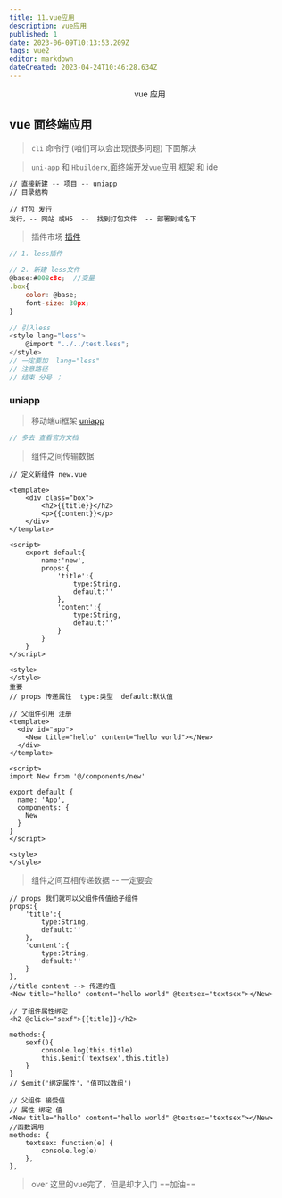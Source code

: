 ```yaml
---
title: 11.vue应用
description: vue应用
published: 1
date: 2023-06-09T10:13:53.209Z
tags: vue2
editor: markdown
dateCreated: 2023-04-24T10:46:28.634Z
---
```


<center>vue 应用</center>



## vue 面终端应用

> `cli` 命令行 (咱们可以会出现很多问题) 下面解决

> `uni-app` 和 `Hbuilderx`,面终端开发`vue`应用  框架 和 ide

```html
// 直接新建 -- 项目 -- uniapp
// 目录结构
```



```
// 打包 发行
发行，-- 网站 或H5  --  找到打包文件  -- 部署到域名下
```



> 插件市场 [插件](https://ext.dcloud.net.cn/)

```js
// 1. less插件

// 2. 新建 less文件
@base:#008c8c;  //变量
.box{
	color: @base;
	font-size: 30px;
}

// 引入less
<style lang="less">
	@import "../../test.less";
</style>
// 一定要加  lang="less" 
// 注意路径
// 结束 分号 ；
```



### uniapp

> 移动端ui框架 [uniapp](https://uniapp.dcloud.io/)

```js
// 多去 查看官方文档
```



> 组件之间传输数据

```vue
// 定义新组件 new.vue

<template>
	<div class="box">
		<h2>{{title}}</h2>
		<p>{{content}}</p>
	</div>
</template>

<script>
	export default{
		name:'new',
		props:{
			'title':{
				type:String,
				default:''
			},
			'content':{
				type:String,
				default:''
			}
		}
	}
</script>

<style>
</style>
重要
// props 传递属性  type:类型  default:默认值
```

```vue
// 父组件引用 注册
<template>
  <div id="app">
	<New title="hello" content="hello world"></New>
  </div>
</template>

<script>
import New from '@/components/new'

export default {
  name: 'App',
  components: {
	New
  }
}
</script>

<style>
</style>

```

> 组件之间互相传递数据 -- 一定要会

```vue
// props 我们就可以父组件传值给子组件
props:{
    'title':{
        type:String,
        default:''
    },
    'content':{
        type:String,
        default:''
    }
},
//title content --> 传递的值
<New title="hello" content="hello world" @textsex="textsex"></New>
```

```vue
// 子组件属性绑定
<h2 @click="sexf">{{title}}</h2>

methods:{
    sexf(){
    	console.log(this.title)
    	this.$emit('textsex',this.title)
    }
}
// $emit('绑定属性'，'值可以数组')
```

```vue
// 父组件 接受值
// 属性 绑定 值
<New title="hello" content="hello world" @textsex="textsex"></New>
//函数调用
methods: {
    textsex: function(e) {
    	console.log(e)
    },
},
```



> over 这里的vue完了，但是却才入门  ==加油==

